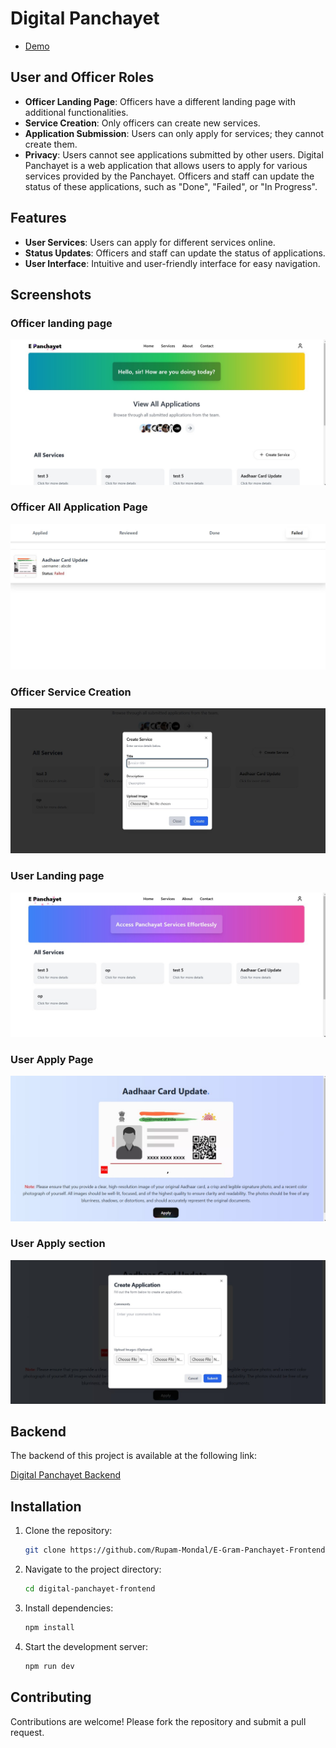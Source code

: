 # Digital Panchayet
- [Demo](https://e-gram-panchayet-frontend-j4io.vercel.app/home)
## User and Officer Roles

- **Officer Landing Page**: Officers have a different landing page with additional functionalities.
- **Service Creation**: Only officers can create new services.
- **Application Submission**: Users can only apply for services; they cannot create them.
- **Privacy**: Users cannot see applications submitted by other users.
Digital Panchayet is a web application that allows users to apply for various services provided by the Panchayet. Officers and staff can update the status of these applications, such as "Done", "Failed", or "In Progress".

## Features

- **User Services**: Users can apply for different services online.
- **Status Updates**: Officers and staff can update the status of applications.
- **User Interface**: Intuitive and user-friendly interface for easy navigation.

## Screenshots

### Officer landing page
![Home Page](./src/assets/Officerlandingpage.jpg)
### Officer All Application Page
![Home Page](./src/assets/AllapplicationsectionforOfficer.jpg)
### Officer Service Creation
![Home Page](./src/assets/Officerservicecreation.jpg)
### User Landing page
![Home Page](./src/assets/UserLandingpage.jpg)
### User Apply Page
![Home Page](./src/assets/Serviceapplysection.jpg)
### User Apply section
![Home Page](./src/assets/Applyapplicationsection.jpg)

## Backend

The backend of this project is available at the following link:

[Digital Panchayet Backend](https://github.com/Rupam-Mondal/E-Gram-Panchayet-Backend)

## Installation

1. Clone the repository:
    ```bash
    git clone https://github.com/Rupam-Mondal/E-Gram-Panchayet-Frontend
    ```
2. Navigate to the project directory:
    ```bash
    cd digital-panchayet-frontend
    ```
3. Install dependencies:
    ```bash
    npm install
    ```
4. Start the development server:
    ```bash
    npm run dev
    ```

## Contributing

Contributions are welcome! Please fork the repository and submit a pull request.

